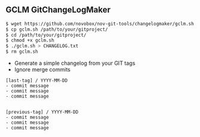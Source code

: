 GCLM GitChangeLogMaker
----------------------

```sh
$ wget https://github.com/novobox/nov-git-tools/changelogmaker/gclm.sh
$ cp gclm.sh /path/to/your/gitproject/
$ cd /path/to/your/gitproject/
$ chmod +x gclm.sh
$ ./gclm.sh > CHANGELOG.txt
$ rm gclm.sh
```

* Generate a simple changelog from your GIT tags
* Ignore merge commits

```
[last-tag] / YYYY-MM-DD
- commit message
- commit message
- commit message


[previous-tag] / YYYY-MM-DD
- commit message
- commit message
- commit message

```
